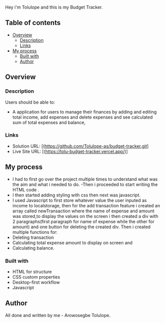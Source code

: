 Hey i'm Tolulope and this is my Budget Tracker.

## Table of contents

- [Overview](#overview)
  - [Description ](#description)
  - [Links](#links)
- [My process](#my-process)
  - [Built with](#built-with)
  - [Author](#author)

## Overview

### Description

Users should be able to:

- A application for users to manage their finances 
by adding and editing total income, add expenses and delete expenses and see calculated sum of total expenses and balance,

### Links

- Solution URL: [(https://github.com/Tolulope-as/budget-tracker.git]
- Live Site URL: [(https://tolu-budget-tracker.vercel.app/)]

## My process
- I had to first go over the project multiple times to understand what was the aim and what i needed to do.
-Then i proceeded to start writing the HTML code .
- I then started adding styling with css then next was javascript.
- I used Javascript to first store whatever value the user inputed as income to localstorage, then for the add transaction feature i created an array called newTransaction where the name of expense and amount was stored,to display the values on the screen i then created a div with 2 paragraphs(first paragraph for name of expense while the other for amount) and one button for deleting the created div.
Then i created multiple functions for:
- Deleting transaction
- Calculating total expense amount to display on screen and
- Calculating balance.

### Built with

- HTML for structure
- CSS custom properties
- Desktop-first workflow
- Javascript


## Author
 All done and written by me - Arowosegbe Tolulope.


